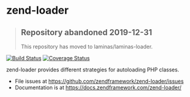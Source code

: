 # zend-loader

> ## Repository abandoned 2019-12-31
>
> This repository has moved to laminas/laminas-loader.

[![Build Status](https://secure.travis-ci.org/zendframework/zend-loader.svg?branch=master)](https://secure.travis-ci.org/zendframework/zend-loader)
[![Coverage Status](https://coveralls.io/repos/github/zendframework/zend-loader/badge.svg?branch=master)](https://coveralls.io/github/zendframework/zend-loader?branch=master)

zend-loader provides different strategies for autoloading PHP classes.

- File issues at https://github.com/zendframework/zend-loader/issues
- Documentation is at https://docs.zendframework.com/zend-loader/
